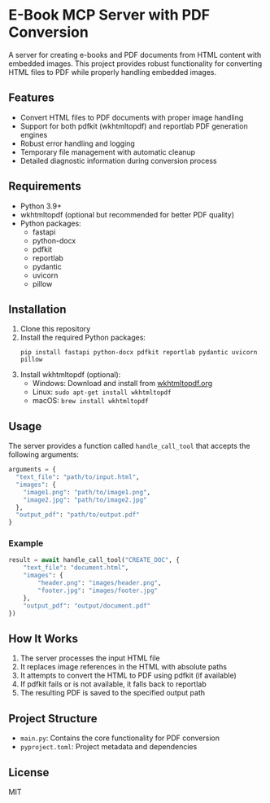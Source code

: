 # E-Book MCP Server with PDF Conversion

A server for creating e-books and PDF documents from HTML content with embedded images. This project provides robust functionality for converting HTML files to PDF while properly handling embedded images.

## Features

- Convert HTML files to PDF documents with proper image handling
- Support for both pdfkit (wkhtmltopdf) and reportlab PDF generation engines
- Robust error handling and logging
- Temporary file management with automatic cleanup
- Detailed diagnostic information during conversion process

## Requirements

- Python 3.9+
- wkhtmltopdf (optional but recommended for better PDF quality)
- Python packages:
  - fastapi
  - python-docx
  - pdfkit
  - reportlab
  - pydantic
  - uvicorn
  - pillow

## Installation

1. Clone this repository
2. Install the required Python packages:
   ```
   pip install fastapi python-docx pdfkit reportlab pydantic uvicorn pillow
   ```
3. Install wkhtmltopdf (optional):
   - Windows: Download and install from [wkhtmltopdf.org](https://wkhtmltopdf.org/downloads.html)
   - Linux: `sudo apt-get install wkhtmltopdf`
   - macOS: `brew install wkhtmltopdf`

## Usage

The server provides a function called `handle_call_tool` that accepts the following arguments:

```python
arguments = {
  "text_file": "path/to/input.html",
  "images": {
    "image1.png": "path/to/image1.png",
    "image2.jpg": "path/to/image2.jpg"
  },
  "output_pdf": "path/to/output.pdf"
}
```

### Example

```python
result = await handle_call_tool("CREATE_DOC", {
    "text_file": "document.html",
    "images": {
        "header.png": "images/header.png",
        "footer.jpg": "images/footer.jpg"
    },
    "output_pdf": "output/document.pdf"
})
```

## How It Works

1. The server processes the input HTML file
2. It replaces image references in the HTML with absolute paths
3. It attempts to convert the HTML to PDF using pdfkit (if available)
4. If pdfkit fails or is not available, it falls back to reportlab
5. The resulting PDF is saved to the specified output path

## Project Structure

- `main.py`: Contains the core functionality for PDF conversion
- `pyproject.toml`: Project metadata and dependencies

## License

MIT